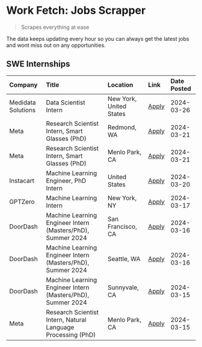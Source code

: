 # Work Fetch: Jobs Scrapper
> Scrapes everything at ease

The data keeps updating every hour so you can always get the latest jobs and wont miss out on any opportunities.

## SWE Internships
<!--START_SECTION:workfetch-->
| Company            | Title                                                        | Location                | Link                                                                                                                                                                                                                                                                 | Date Posted   |
|:-------------------|:-------------------------------------------------------------|:------------------------|:---------------------------------------------------------------------------------------------------------------------------------------------------------------------------------------------------------------------------------------------------------------------|:--------------|
| Medidata Solutions | Data Scientist Intern                                        | New York, United States | [Apply](https://www.linkedin.com/jobs/view/data-scientist-intern-at-medidata-solutions-3810253704?refId=rQSHaazsD2DrumYwYp3x0Q%3D%3D&trackingId=d8sQ65LR076l4xxsWkb21A%3D%3D&position=10&pageNum=0&trk=public_jobs_jserp-result_search-card)                         | 2024-03-26    |
| Meta               | Research Scientist Intern, Smart Glasses (PhD)               | Redmond, WA             | [Apply](https://www.linkedin.com/jobs/view/research-scientist-intern-smart-glasses-phd-at-meta-3811304794?refId=rQSHaazsD2DrumYwYp3x0Q%3D%3D&trackingId=ItRgOR19MbLkgRCOn3x8oQ%3D%3D&position=12&pageNum=0&trk=public_jobs_jserp-result_search-card)                 | 2024-03-21    |
| Meta               | Research Scientist Intern, Smart Glasses (PhD)               | Menlo Park, CA          | [Apply](https://www.linkedin.com/jobs/view/research-scientist-intern-smart-glasses-phd-at-meta-3811308332?refId=rQSHaazsD2DrumYwYp3x0Q%3D%3D&trackingId=u5oNRfekuPr5Xa7O1NsaTA%3D%3D&position=13&pageNum=0&trk=public_jobs_jserp-result_search-card)                 | 2024-03-21    |
| Instacart          | Machine Learning Engineer, PhD Intern                        | United States           | [Apply](https://www.linkedin.com/jobs/view/machine-learning-engineer-phd-intern-at-instacart-3815634369?refId=rQSHaazsD2DrumYwYp3x0Q%3D%3D&trackingId=fBviT8IuBjWMno9b6E4UcQ%3D%3D&position=5&pageNum=0&trk=public_jobs_jserp-result_search-card)                    | 2024-03-20    |
| GPTZero            | Machine Learning Intern                                      | New York, NY            | [Apply](https://www.linkedin.com/jobs/view/machine-learning-intern-at-gptzero-3860723963?refId=rQSHaazsD2DrumYwYp3x0Q%3D%3D&trackingId=VNo7vdG9hjeUUOK51B16Iw%3D%3D&position=9&pageNum=0&trk=public_jobs_jserp-result_search-card)                                   | 2024-03-17    |
| DoorDash           | Machine Learning Engineer Intern (Masters/PhD), Summer 2024  | San Francisco, CA       | [Apply](https://www.linkedin.com/jobs/view/machine-learning-engineer-intern-masters-phd-summer-2024-at-doordash-3736457737?refId=rQSHaazsD2DrumYwYp3x0Q%3D%3D&trackingId=NPz9iEEwMPq0STbpU5Y4TQ%3D%3D&position=3&pageNum=0&trk=public_jobs_jserp-result_search-card) | 2024-03-16    |
| DoorDash           | Machine Learning Engineer Intern (Masters/PhD), Summer 2024  | Seattle, WA             | [Apply](https://www.linkedin.com/jobs/view/machine-learning-engineer-intern-masters-phd-summer-2024-at-doordash-3736455966?refId=rQSHaazsD2DrumYwYp3x0Q%3D%3D&trackingId=ikU7vwCoQopC2xFi0URh4g%3D%3D&position=4&pageNum=0&trk=public_jobs_jserp-result_search-card) | 2024-03-16    |
| DoorDash           | Machine Learning Engineer Intern (Masters/PhD), Summer 2024  | Sunnyvale, CA           | [Apply](https://www.linkedin.com/jobs/view/machine-learning-engineer-intern-masters-phd-summer-2024-at-doordash-3736454973?refId=rQSHaazsD2DrumYwYp3x0Q%3D%3D&trackingId=FXEguozTUJGhtN1ysCPEDw%3D%3D&position=2&pageNum=0&trk=public_jobs_jserp-result_search-card) | 2024-03-15    |
| Meta               | Research Scientist Intern, Natural Language Processing (PhD) | Menlo Park, CA          | [Apply](https://www.linkedin.com/jobs/view/research-scientist-intern-natural-language-processing-phd-at-meta-3858718375?refId=rQSHaazsD2DrumYwYp3x0Q%3D%3D&trackingId=YRdRS6fc8AY8ee5TpyeuoQ%3D%3D&position=11&pageNum=0&trk=public_jobs_jserp-result_search-card)   | 2024-03-15    |
<!--END_SECTION:workfetch-->
